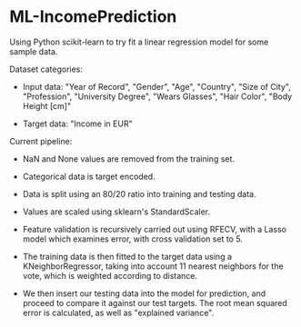 # ML-IncomePrediction
Using Python scikit-learn to try fit a linear regression model 
for some sample data.

Dataset categories:
- Input data: "Year of Record", "Gender", "Age", "Country", "Size of City", "Profession", "University Degree", "Wears Glasses", "Hair Color", "Body Height [cm]"

- Target data: "Income in EUR"

Current pipeline:

- NaN and None values are removed from the training set.

- Categorical data is target encoded.

- Data is split using an 80/20 ratio into training and testing data.

- Values are scaled using sklearn's StandardScaler.

- Feature validation is recursively carried out using RFECV, with a Lasso model which examines error, with cross validation set to 5.

- The training data is then fitted to the target data using a KNeighborRegressor, taking into account 11 nearest neighbors for the vote, which is weighted according to distance.

- We then insert our testing data into the model for prediction, and proceed to compare it against our test targets. The root mean squared error is calculated, as well as "explained variance".



